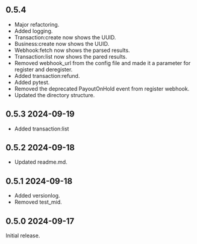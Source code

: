 ## 0.5.4
* Major refactoring.
* Added logging.
* Transaction:create now shows the UUID.
* Business:create now shows the UUID.
* Webhook:fetch now shows the parsed results.
* Transaction:list now shows the pared results.
* Removed webhook_url from the config file and made it a parameter for register and deregister.
* Added transaction:refund.
* Added pytest.
* Removed the deprecated PayoutOnHold event from register webhook.
* Updated the directory structure.

## 0.5.3 2024-09-19
* Added transaction:list

## 0.5.2 2024-09-18
* Updated readme.md.

## 0.5.1 2024-09-18
* Added versionlog.
* Removed test_mid.

## 0.5.0 2024-09-17
Initial release.
